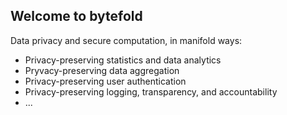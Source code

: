 ## Welcome to bytefold

Data privacy and secure computation, in manifold ways:
* Privacy-preserving statistics and data analytics
* Pryvacy-preserving data aggregation
* Privacy-preserving user authentication
* Privacy-preserving logging, transparency, and accountability
* ...
